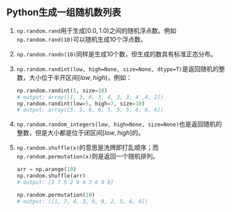 ## Python生成一组随机数列表

1. `np.random.rand`用于生成$[0.0, 1.0)$之间的随机浮点数。例如`np.random.rand(10)`可以随机生成10个浮点数。

2. `np.random.randn(10)`同样是生成10个数，但生成的数具有标准正态分布。

3. `np.random.randint(low, high=None, size=None, dtype=T)`是返回随机的整数，大小位于半开区间$[low, high)$，例如：

    ```python
    np.random.randint(5, size=10)
    # output: array([1, 3, 0, 3, 4, 3, 3, 4 ,4, 2])
    np.random.randint(low=5, high=7, size=10)
    # output: array([5, 5, 6, 6, 5, 5, 5, 6, 6, 6])
    ```

4. `np.random.random_integers(low, high=None, size=None)`也是返回随机的整数，但是大小都是位于闭区间$[low, high]$的。

5. `np.random.shuffle(x)`的意思是洗牌即打乱顺序；而`np.random.permutation(x)`则是返回一个随机排列。

    ```python
    arr = np.arange(10)
    np.random.shuffle(arr)
    # output: [1 7 5 2 9 4 3 6 0 8]
    
    np.random.permutation(10)
    # output: ([1, 7, 4, 3, 0, 9, 2, 5, 6, 8])
    ```

    

